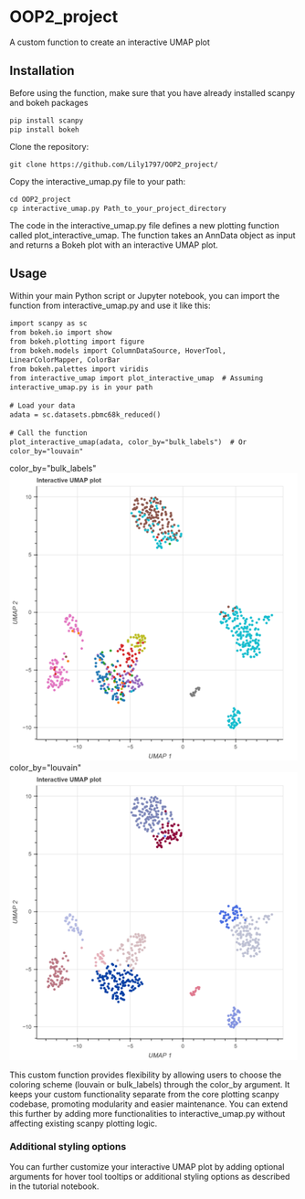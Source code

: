 # OOP2_project
A custom function to create an interactive UMAP plot

## Installation
Before using the function, make sure that you have already installed scanpy and bokeh packages
```
pip install scanpy
pip install bokeh
```
Clone the repository:
```
git clone https://github.com/Lily1797/OOP2_project/
```
Copy the interactive_umap.py file to your path:
```
cd OOP2_project
cp interactive_umap.py Path_to_your_project_directory
```
The code in the interactive_umap.py file defines a new plotting function called plot_interactive_umap. The function takes an AnnData object as input and returns a Bokeh plot with an interactive UMAP plot.

## Usage
Within your main Python script or Jupyter notebook, you can import the function from interactive_umap.py and use it like this:
```
import scanpy as sc
from bokeh.io import show
from bokeh.plotting import figure
from bokeh.models import ColumnDataSource, HoverTool, LinearColorMapper, ColorBar
from bokeh.palettes import viridis
from interactive_umap import plot_interactive_umap  # Assuming interactive_umap.py is in your path

# Load your data
adata = sc.datasets.pbmc68k_reduced()

# Call the function
plot_interactive_umap(adata, color_by="bulk_labels")  # Or color_by="louvain"
```
color_by="bulk_labels"
![color_by="bulk_labels"](https://github.com/Lily1797/OOP2_project/blob/main/bulk_labels.png)
color_by="louvain"
![color_by="louvain"](https://github.com/Lily1797/OOP2_project/blob/main/louvain.png)

This custom function provides flexibility by allowing users to choose the coloring scheme (louvain or bulk_labels) through the color_by argument. It keeps your custom functionality separate from the core plotting scanpy codebase, promoting modularity and easier maintenance. You can extend this further by adding more functionalities to interactive_umap.py without affecting existing scanpy plotting logic.

### Additional styling options
You can further customize your interactive UMAP plot by adding optional arguments for hover tool tooltips or additional styling options as described in the tutorial notebook.
